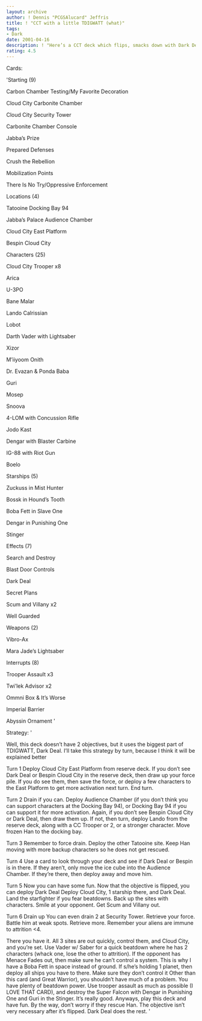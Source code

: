 ```yaml
---
layout: archive
author: ! Dennis "PCGSAlucard" Jeffris
title: ! "CCT with a little TDIGWATT (what)"
tags:
- Dark
date: 2001-04-16
description: ! "Here’s a CCT deck which flips, smacks down with Dark Deal, and kills all.  Please read strategy before reviewing."
rating: 4.5
---
```

Cards: 

'Starting (9)


Carbon Chamber Testing/My Favorite Decoration

Cloud City Carbonite Chamber

Cloud City Security Tower

Carbonite Chamber Console

Jabba’s Prize

Prepared Defenses

Crush the Rebellion

Mobilization Points

There Is No Try/Oppressive Enforcement


Locations (4)


Tatooine Docking Bay 94

Jabba’s Palace Audience Chamber

Cloud City East Platform

Bespin Cloud City


Characters (25)


Cloud City Trooper x8

Arica

U-3PO

Bane Malar

Lando Calrissian

Lobot

Darth Vader with Lightsaber

Xizor

M’iiyoom Onith

Dr. Evazan & Ponda Baba

Guri

Mosep

Snoova

4-LOM with Concussion Rifle

Jodo Kast

Dengar with Blaster Carbine

IG-88 with Riot Gun

Boelo


Starships (5)


Zuckuss in Mist Hunter

Bossk in Hound’s Tooth

Boba Fett in Slave One

Dengar in Punishing One

Stinger


Effects (7)


Search and Destroy

Blast Door Controls

Dark Deal

Secret Plans

Scum and Villany x2

Well Guarded


Weapons (2)


Vibro-Ax

Mara Jade’s Lightsaber


Interrupts (8)


Trooper Assault x3

Twi’lek Advisor x2

Ommni Box & It’s Worse

Imperial Barrier

Abyssin Ornament '

Strategy: '

Well, this deck doesn’t have 2 objectives, but it uses the biggest part of TDIGWATT, Dark Deal.  I’ll take this strategy by turn, because I think it will be explained better


Turn 1  Deploy Cloud City East Platform from reserve deck.  If you don’t see Dark Deal or Bespin Cloud City in the reserve deck, then draw up your force pile.  If you do see them, then save the force, or deploy a few characters to the East Platform to get more activation next turn.  End turn.


Turn 2  Drain if you can.  Deploy Audience Chamber (if you don’t think you can support characters at the Docking Bay 94), or Docking Bay 94 if you can support it for more activation.  Again, if you don’t see Bespin Cloud City or Dark Deal, then draw them up.  If not, then turn, deploy Lando from the reserve deck, along with a CC Trooper or 2, or a stronger character.  Move frozen Han to the docking bay.


Turn 3  Remember to force drain.  Deploy the other Tatooine site.  Keep Han moving with more backup characters so he does not get rescued.


Turn 4  Use a card to look through your deck and see if Dark Deal or Bespin is in there.  If they aren’t, only move the ice cube into the Audience Chamber.  If they’re there, then deploy away and move him.


Turn 5  Now you can have some fun.  Now that the objective is flipped, you can deploy Dark Deal  Deploy Cloud City, 1 starship there, and Dark Deal.  Land the starfighter if you fear beatdowns.  Back up the sites with characters.  Smile at your opponent.  Get Scum and Villany out.


Turn 6  Drain up  You can even drain 2 at Security Tower.  Retrieve your force.  Battle him at weak spots.  Retrieve more.  Remember your aliens are immune to attrition <4.




There you have it.  All 3 sites are out quickly, control them, and Cloud City, and you’re set.  Use Vader w/ Saber for a quick beatdown where he has 2 characters (whack one, lose the other to attrition).  If the opponent has Menace Fades out, then make sure he can’t control a system.  This is why I have a Boba Fett in space instead of ground.  If s/he’s holding 1 planet, then deploy all ships you have to there.  Make sure they don’t control it  Other than this card (and Great Warrior), you shouldn’t have much of a problem.  You have plenty of beatdown power.  Use trooper assault as much as possible (I LOVE THAT CARD), and destroy the Super Falcon with Dengar in Punishing One and Guri in the Stinger.  It’s really good.  Anyways, play this deck and have fun.  By the way, don’t worry if they rescue Han.  The objective isn’t very necessary after it’s flipped.  Dark Deal does the rest.  '